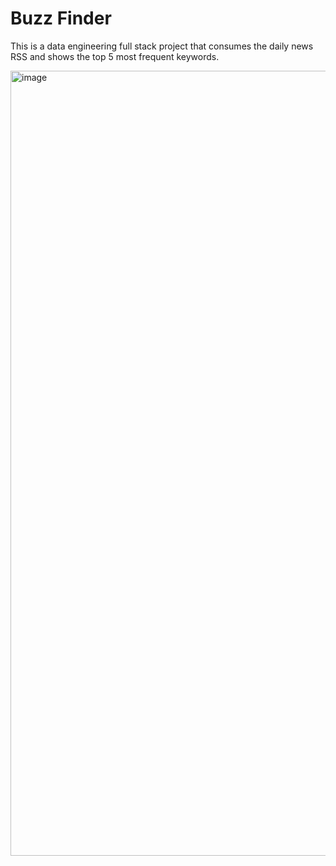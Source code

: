 # Buzz Finder

This is a data engineering full stack project that consumes the daily news RSS and shows the top 5 most frequent keywords. 

<img width="1256" alt="image" src="https://user-images.githubusercontent.com/83562725/173284799-1b42a794-c50b-4277-8a13-6210cd2397d2.png">
